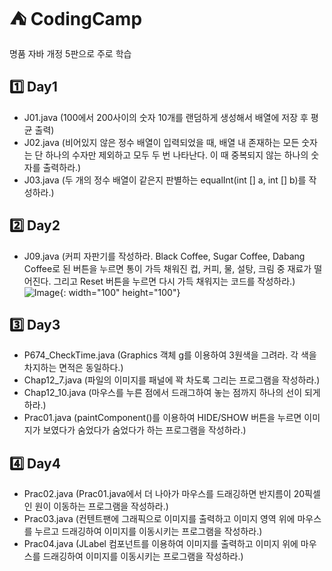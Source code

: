 # ⛺ CodingCamp
명품 자바 개정 5판으로 주로 학습

## 1️⃣ Day1
* J01.java (100에서 200사이의 숫자 10개를 랜덤하게 생성해서 배열에 저장 후 평균 출력)
* J02.java (비어있지 않은 정수 배열이 입력되었을 때, 배열 내 존재하는 모든 숫자는 단 하나의 수자만 제외하고 모두 두 번 나타난다. 이 때 중복되지 않는 하나의 숫자를 출력하라.)
* J03.java (두 개의 정수 배열이 같은지 판별하는 equalInt(int [] a, int [] b)를 작성하라.)
  
## 2️⃣ Day2
* J09.java (커피 자판기를 작성하라. Black Coffee, Sugar Coffee, Dabang Coffee로 된 버튼을 누르면 통이 가득 채워진 컵, 커피, 물, 설탕, 크림 중 재료가 떨어진다. 그리고 Reset 버튼을 누르면 다시 가득 채워지는 코드를 작성하라.)
![Image](https://github.com/user-attachments/assets/42daff6e-8214-4600-838b-4819ae02f61b){: width="100" height="100"}

## 3️⃣ Day3
* P674_CheckTime.java (Graphics 객체 g를 이용하여 3원색을 그려라. 각 색을 차지하는 면적은 동일하다.)
* Chap12_7.java (파일의 이미지를 패널에 꽉 차도록 그리는 프로그램을 작성하라.)
* Chap12_10.java (마우스를 누른 점에서 드래그하여 놓는 점까지 하나의 선이 되게 하라.)
* Prac01.java (paintComponent()를 이용하여 HIDE/SHOW 버튼을 누르면 이미지가 보였다가 숨었다가 숨었다가 하는 프로그램을 작성하라.)
  
## 4️⃣ Day4
* Prac02.java (Prac01.java에서 더 나아가 마우스를 드래깅하면 반지름이 20픽셀인 원이 이동하는 프로그램을 작성하라.)
* Prac03.java (컨텐트팬에 그래픽으로 이미지를 출력하고 이미지 영역 위에 마우스를 누르고 드래깅하여 이미지를 이동시키는 프로그램을 작성하라.)
* Prac04.java (JLabel 컴포넌트를 이용하여 이미지를 출력하고 이미지 위에 마우스를 드래깅하여 이미지를 이동시키는 프로그램을 작성하라.)

